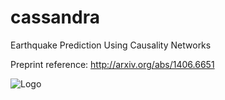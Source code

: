 # cassandra
Earthquake Prediction Using Causality Networks

Preprint reference: http://arxiv.org/abs/1406.6651


![Logo](http://francky.me/images/quora001.png)
